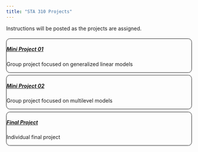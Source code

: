 ```yaml
---
title: "STA 310 Projects"
---
```


Instructions will be posted as the projects are assigned.

<div>
<div class="row p-0 row-cols-1 row-cols-sm-2 row-cols-md-3 row-cols-lg-4" style="margin-left: -.2rem; margin-right: -.2rem; margin-top: 1rem; margin-bottom: 1rem; ">
<div class="card bg-transparent m-0 border-0 collapse.show bs4cards-blahblahblah " style="padding: .2rem ; border-width: 0; border-radius: .6rem .6rem .6rem .6rem ;">
<div class="card-body justify-content-end m-0 p-0" style="visibility: visible; background-color: inherits; border-style:solid; border-color:inherits; border-width:1px; border-radius: .6rem .6rem .6rem .6rem ;">
<a href="https://sta310-sp22.github.io/assignments/projects/mini-project-01.html">
<h5 class="card-title my-auto px-3 pt-3 pb-1">Mini Project 01</h5>
</a>
<p class="card-text my-auto px-3 pb-3 pt-1">Group project focused on generalized linear models</p>
</div>
</div>
<div class="card bg-transparent m-0 border-0 collapse.show bs4cards-blahblahblah " style="padding: .2rem ; border-width: 0; border-radius: .6rem .6rem .6rem .6rem ;">
<div class="card-body justify-content-end m-0 p-0" style="visibility: visible; background-color: inherits; border-style:solid; border-color:inherits; border-width:1px; border-radius: .6rem .6rem .6rem .6rem ;">
<a href="https://sta310-sp22.github.io/assignments/projects/mini-project-02.html">
<h5 class="card-title my-auto px-3 pt-3 pb-1">Mini Project 02</h5>
</a>
<p class="card-text my-auto px-3 pb-3 pt-1">Group project focused on multilevel models</p>
</div>
</div>
<div class="card bg-transparent m-0 border-0 collapse.show bs4cards-blahblahblah " style="padding: .2rem ; border-width: 0; border-radius: .6rem .6rem .6rem .6rem ;">
<div class="card-body justify-content-end m-0 p-0" style="visibility: visible; background-color: inherits; border-style:solid; border-color:inherits; border-width:1px; border-radius: .6rem .6rem .6rem .6rem ;">
<a href="https://sta310-sp22.netlify.app/project/final-project.html">
<h5 class="card-title my-auto px-3 pt-3 pb-1">Final Project</h5>
</a>
<p class="card-text my-auto px-3 pb-3 pt-1">Individual final project</p>
</div>
</div>
</div>
</div>
